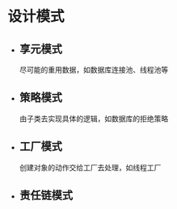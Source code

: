 # 设计模式

- ## 享元模式 

  尽可能的重用数据，如数据库连接池、线程池等

- ## 策略模式

  由子类去实现具体的逻辑，如数据库的拒绝策略

- ## 工厂模式

  创建对象的动作交给工厂去处理，如线程工厂

- ## 责任链模式